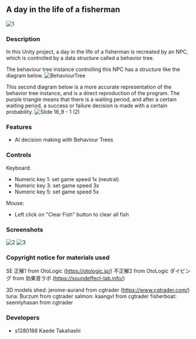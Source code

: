 ## A day in the life of a fisherman

![1](https://user-images.githubusercontent.com/66341676/190093031-1e296071-00e6-4962-9436-c83d111c4293.png)

### Description

In this Unity project, a day in the life of a fisherman is recreated by an NPC, which is controlled by a data structure called a behavior tree.

The behaviour tree instance controlling this NPC has a structure like the diagram below.
![BehaviourTree](https://user-images.githubusercontent.com/66341676/189650557-ac03cf38-b9cd-4d9d-ba05-ceac14f24403.png)

This second diagram below is a more accurate representation of the behavior tree instance, and is a direct reproduction of the program. The purple triangle means that there is a waiting period, and after a certain waiting period, a success or failure decision is made with a certain probability.
![Slide 16_9 - 1 (2)](https://user-images.githubusercontent.com/66341676/189804781-50f9b26d-efb5-42c8-8dd9-1a97d395ac3b.png)


### Features

 - AI decision making with Behaviour Trees

### Controls

Keyboard:
 - Numeric key 1: set game speed 1x (neutral)
 - Numeric key 3: set game speed 3x
 - Numeric key 5: set game speed 5x
 
 Mouse:
 - Left click on "Clear Fish" button to clear all fish

### Screenshots

![2](https://user-images.githubusercontent.com/66341676/190095374-18cb2c73-9734-4425-a0c0-7c207e9eec4d.png)
![3](https://user-images.githubusercontent.com/66341676/190095381-aa8bc124-7b76-4a1c-8cf4-1b0f6940d950.png)

### Copyright notice for materials used
SE
正解1 from OtoLogic (https://otologic.jp/)
不正解2 from OtoLogic
ダイビング from 効果音ラボ (https://soundeffect-lab.info/)

3D models
shed: jerome-aurand from cgtrader (https://www.cgtrader.com/)
tuna: Burzum from cgtrader
salmon: kaangvl from cgtrader
fisherboat: seemlyhasan from cgtrader

### Developers

 - s1280188 Kaede Takahashi
